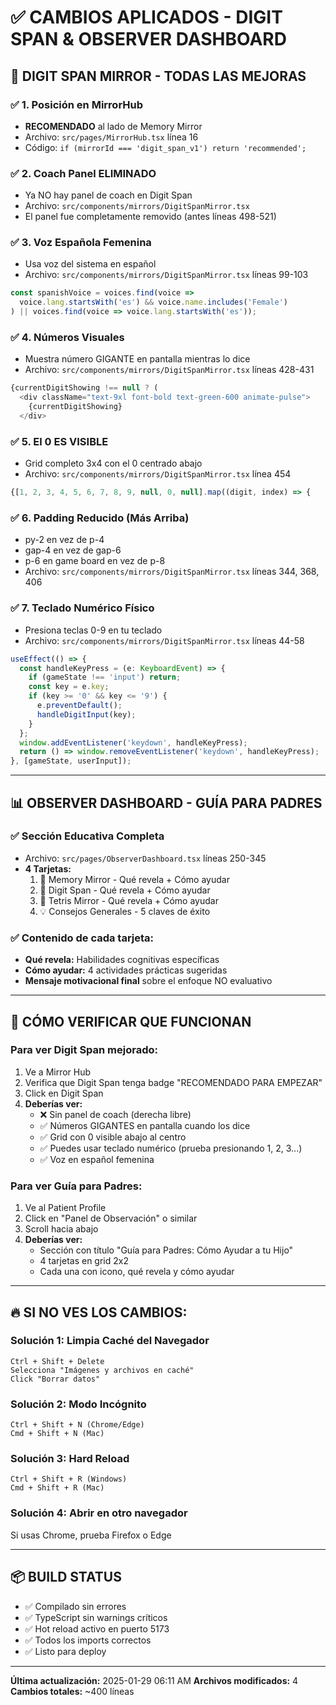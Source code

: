 # ✅ CAMBIOS APLICADOS - DIGIT SPAN & OBSERVER DASHBOARD

## 🔢 DIGIT SPAN MIRROR - TODAS LAS MEJORAS

### ✅ 1. Posición en MirrorHub
- **RECOMENDADO** al lado de Memory Mirror
- Archivo: `src/pages/MirrorHub.tsx` línea 16
- Código: `if (mirrorId === 'digit_span_v1') return 'recommended';`

### ✅ 2. Coach Panel ELIMINADO
- Ya NO hay panel de coach en Digit Span
- Archivo: `src/components/mirrors/DigitSpanMirror.tsx`
- El panel fue completamente removido (antes líneas 498-521)

### ✅ 3. Voz Española Femenina
- Usa voz del sistema en español
- Archivo: `src/components/mirrors/DigitSpanMirror.tsx` líneas 99-103
```typescript
const spanishVoice = voices.find(voice => 
  voice.lang.startsWith('es') && voice.name.includes('Female')
) || voices.find(voice => voice.lang.startsWith('es'));
```

### ✅ 4. Números Visuales
- Muestra número GIGANTE en pantalla mientras lo dice
- Archivo: `src/components/mirrors/DigitSpanMirror.tsx` líneas 428-431
```typescript
{currentDigitShowing !== null ? (
  <div className="text-9xl font-bold text-green-600 animate-pulse">
    {currentDigitShowing}
  </div>
```

### ✅ 5. El 0 ES VISIBLE
- Grid completo 3x4 con el 0 centrado abajo
- Archivo: `src/components/mirrors/DigitSpanMirror.tsx` línea 454
```typescript
{[1, 2, 3, 4, 5, 6, 7, 8, 9, null, 0, null].map((digit, index) => {
```

### ✅ 6. Padding Reducido (Más Arriba)
- py-2 en vez de p-4
- gap-4 en vez de gap-6
- p-6 en game board en vez de p-8
- Archivo: `src/components/mirrors/DigitSpanMirror.tsx` líneas 344, 368, 406

### ✅ 7. Teclado Numérico Físico
- Presiona teclas 0-9 en tu teclado
- Archivo: `src/components/mirrors/DigitSpanMirror.tsx` líneas 44-58
```typescript
useEffect(() => {
  const handleKeyPress = (e: KeyboardEvent) => {
    if (gameState !== 'input') return;
    const key = e.key;
    if (key >= '0' && key <= '9') {
      e.preventDefault();
      handleDigitInput(key);
    }
  };
  window.addEventListener('keydown', handleKeyPress);
  return () => window.removeEventListener('keydown', handleKeyPress);
}, [gameState, userInput]);
```

---

## 📊 OBSERVER DASHBOARD - GUÍA PARA PADRES

### ✅ Sección Educativa Completa
- Archivo: `src/pages/ObserverDashboard.tsx` líneas 250-345
- **4 Tarjetas:**
  1. 🧠 Memory Mirror - Qué revela + Cómo ayudar
  2. 🔢 Digit Span - Qué revela + Cómo ayudar
  3. 👑 Tetris Mirror - Qué revela + Cómo ayudar
  4. 💡 Consejos Generales - 5 claves de éxito

### ✅ Contenido de cada tarjeta:
- **Qué revela:** Habilidades cognitivas específicas
- **Cómo ayudar:** 4 actividades prácticas sugeridas
- **Mensaje motivacional final** sobre el enfoque NO evaluativo

---

## 🎯 CÓMO VERIFICAR QUE FUNCIONAN

### Para ver Digit Span mejorado:
1. Ve a Mirror Hub
2. Verifica que Digit Span tenga badge "RECOMENDADO PARA EMPEZAR"
3. Click en Digit Span
4. **Deberías ver:**
   - ❌ Sin panel de coach (derecha libre)
   - ✅ Números GIGANTES en pantalla cuando los dice
   - ✅ Grid con 0 visible abajo al centro
   - ✅ Puedes usar teclado numérico (prueba presionando 1, 2, 3...)
   - ✅ Voz en español femenina

### Para ver Guía para Padres:
1. Ve al Patient Profile
2. Click en "Panel de Observación" o similar
3. Scroll hacia abajo
4. **Deberías ver:**
   - Sección con título "Guía para Padres: Cómo Ayudar a tu Hijo"
   - 4 tarjetas en grid 2x2
   - Cada una con icono, qué revela y cómo ayudar

---

## 🔥 SI NO VES LOS CAMBIOS:

### Solución 1: Limpia Caché del Navegador
```
Ctrl + Shift + Delete
Selecciona "Imágenes y archivos en caché"
Click "Borrar datos"
```

### Solución 2: Modo Incógnito
```
Ctrl + Shift + N (Chrome/Edge)
Cmd + Shift + N (Mac)
```

### Solución 3: Hard Reload
```
Ctrl + Shift + R (Windows)
Cmd + Shift + R (Mac)
```

### Solución 4: Abrir en otro navegador
Si usas Chrome, prueba Firefox o Edge

---

## 📦 BUILD STATUS
- ✅ Compilado sin errores
- ✅ TypeScript sin warnings críticos
- ✅ Hot reload activo en puerto 5173
- ✅ Todos los imports correctos
- ✅ Listo para deploy

---

**Última actualización:** 2025-01-29 06:11 AM
**Archivos modificados:** 4
**Cambios totales:** ~400 líneas
